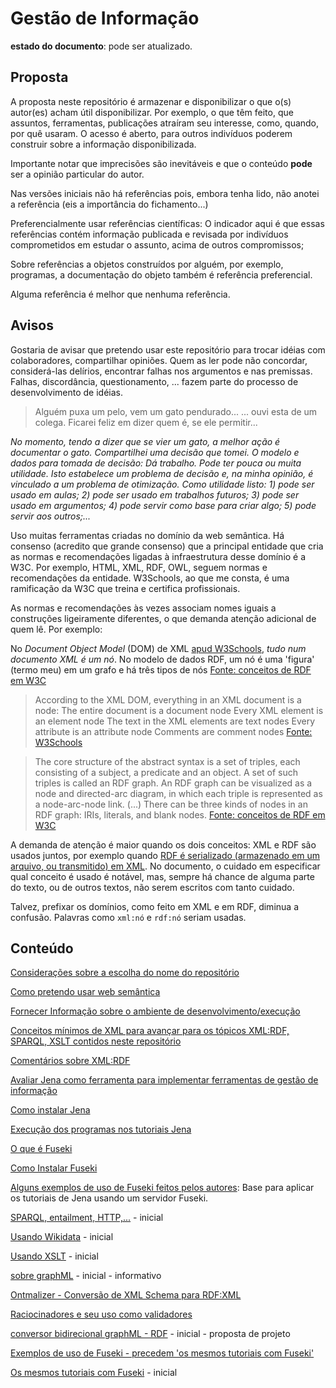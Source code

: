 # Gestão de Informação

**estado do documento**: pode ser atualizado.

## Proposta

A proposta neste repositório é armazenar e disponibilizar o que o(s) autor(es) acham útil disponibilizar. Por exemplo, o que têm feito, que assuntos, ferramentas, publicações atraíram seu interesse, como, quando, por quê usaram. O acesso é aberto, para outros indivíduos poderem construir sobre a informação disponibilizada.

Importante notar que imprecisões são inevitáveis e que o conteúdo **pode** ser a opinião particular do autor.

Nas versões iniciais não há referências pois, embora tenha lido, não anotei a referência (eis a importância do fichamento...)

Preferencialmente usar referências científicas: O indicador aqui é que essas referências contém informação publicada e revisada por indivíduos comprometidos em estudar o assunto, acima de outros compromissos;

Sobre referências a objetos construídos por alguém, por exemplo, programas, a documentação do objeto também é referência preferencial.

Alguma referência é melhor que nenhuma referência.

## Avisos

Gostaria de avisar que pretendo usar este repositório para trocar idéias com colaboradores, compartilhar opiniões. Quem as ler pode não concordar, considerá-las delírios, encontrar falhas nos argumentos e nas premissas. Falhas, discordância, questionamento, ... fazem parte do processo de desenvolvimento de idéias.

> Alguém puxa um pelo, vem um gato pendurado...
> ... ouvi esta de um colega. Ficarei feliz em dizer quem é, se ele permitir...

*No momento, tendo a dizer que se vier um gato, a melhor ação é documentar o gato. Compartilhei uma decisão que tomei. O modelo e dados para tomada de decisão: Dá trabalho. Pode ter pouca ou muita utilidade. Isto estabelece um problema de decisão e, na minha opinião, é vinculado a um problema de otimização. Como utilidade listo: 1) pode ser usado em aulas; 2) pode ser usado em trabalhos futuros; 3) pode ser usado em argumentos; 4) pode servir como base para criar algo; 5) pode servir aos outros;...*

Uso muitas ferramentas criadas no domínio da web semântica. Há consenso (acredito que grande consenso) que a principal entidade que cria as normas e recomendações ligadas à infraestrutura desse domínio é a W3C. Por exemplo, HTML, XML, RDF, OWL, seguem normas e recomendações da entidade. W3Schools, ao que me consta, é uma ramificação da W3C que treina e certifica profissionais.

As normas e recomendações às vezes associam nomes iguais a construções ligeiramente diferentes, o que demanda atenção adicional de quem lê. Por exemplo:

No *Document Object Model* (DOM) de XML [apud W3Schools](https://www.w3schools.com/xml/dom_nodes.asp), *tudo num documento XML é um nó*. No modelo de dados RDF, um nó é uma 'figura' (termo meu) em um grafo e há três tipos de nós [Fonte: conceitos de RDF em W3C](https://www.w3.org/TR/2014/REC-rdf11-concepts-20140225/#data-model)

> According to the XML DOM, everything in an XML document is a node:
>    The entire document is a document node
>    Every XML element is an element node
>    The text in the XML elements are text nodes
>    Every attribute is an attribute node
>    Comments are comment nodes
[Fonte: W3Schools](https://www.w3schools.com/xml/dom_nodes.asp)

> The core structure of the abstract syntax is a set of triples, each consisting of a subject, a predicate and an object. A set of such triples is called an RDF graph. An RDF graph can be visualized as a node and directed-arc diagram, in which each triple is represented as a node-arc-node link.
> (...)
> There can be three kinds of nodes in an RDF graph: IRIs, literals, and blank nodes.
[Fonte: conceitos de RDF em W3C](https://www.w3.org/TR/2014/REC-rdf11-concepts-20140225/#data-model)

A demanda de atenção é maior quando os dois conceitos: XML e RDF são usados juntos, por exemplo quando [RDF é serializado (armazenado em um arquivo, ou transmitido) em XML](https://www.w3.org/TR/rdf-syntax-grammar/#section-Syntax). No documento, o cuidado em especificar qual conceito é usado é notável, mas, sempre há chance de alguma parte do texto, ou de outros textos, não serem escritos com tanto cuidado.

Talvez, prefixar os domínios, como feito em XML e em RDF, diminua a confusão. Palavras como `xml:nó` e `rdf:nó` seriam usadas.

## Conteúdo

[Considerações sobre a escolha do nome do repositório](EscolhaDoNome.md)

[Como pretendo usar web semântica](UsoDeWebSemantica.md)

[Fornecer Informação sobre o ambiente de desenvolvimento/execução](contexto.md)

[Conceitos mínimos de XML para avançar para os tópicos XML:RDF, SPARQL, XSLT contidos neste repositório](XMLRapido.md)

[Comentários sobre XML:RDF](XML-RDF.md)

[Avaliar Jena como ferramenta para implementar ferramentas de gestão de informação](AvaliaJena.md)

[Como instalar Jena](InstalaJena.md)

[Execução dos programas nos tutoriais Jena](ExecucaoTutoriaisJena.md)

[O que é Fuseki](https://jena.apache.org/documentation/fuseki2/)

[Como Instalar Fuseki](https://github.com/santanajods/domotic-swot#linux)

[Alguns exemplos de uso de Fuseki feitos pelos autores](AlgunsExemplosDeUsoDeFuseki.md): Base para aplicar os tutoriais de Jena usando um servidor Fuseki.

[SPARQL, entailment, HTTP,...](UsandoSPARQL.md) - inicial

[Usando Wikidata](UsandoWikidata.md) - inicial

[Usando XSLT](UsandoXSLT.md) - inicial

[sobre graphML](graphML.md) - inicial - informativo

[Ontmalizer - Conversão de XML Schema para RDF:XML](Ontmalizer.md)

[Raciocinadores e seu uso como validadores](Raciocinadores1.md)

[conversor bidirecional graphML - RDF](bid-graphml-RDF.md) - inicial - proposta de projeto

[Exemplos de uso de Fuseki - precedem 'os mesmos tutoriais com Fuseki'](AlgunsExemplosDeUsoDeFuseki.md)

[Os mesmos tutoriais com Fuseki](FusekiTutoriais.md) - inicial


